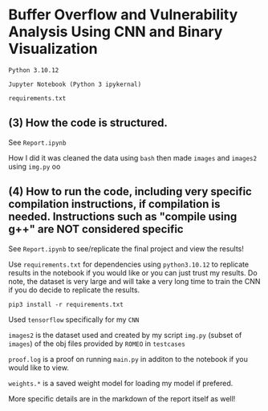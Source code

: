 # Buffer Overflow and Vulnerability Analysis Using CNN and Binary Visualization

`Python 3.10.12`

`Jupyter Notebook (Python 3 ipykernal)`

`requirements.txt`

## (3) How the code is structured.
See `Report.ipynb`

How I did it was cleaned the data using `bash` then made `images` and `images2` using `img.py` oo

## (4) How to run the code, including very specific compilation instructions, if compilation is needed. Instructions such as "compile using g++" are NOT considered specific

See `Report.ipynb` to see/replicate the final project and view the results!

Use `requirements.txt` for dependencies using `python3.10.12` to replicate results in the notebook if you would like or you can just trust my results.  Do note, the dataset is very large and will take a very long time to train the CNN if you do decide to replicate the results.

`pip3 install -r requirements.txt`

Used `tensorflow` specifically for my `CNN`

`images2` is the dataset used and created by my script `img.py` (subset of `images`) of the obj files provided by `ROMEO` in `testcases`

`proof.log` is a proof on running `main.py` in additon to the notebook if you would like to view.

`weights.*` is a saved weight model for loading my model if prefered.

More specific details are in the markdown of the report itself as well!
